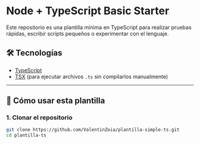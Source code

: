 # Node + TypeScript Basic Starter


Este repositorio es una plantilla mínima en TypeScript para realizar pruebas rápidas, escribir scripts pequeños o experimentar con el lenguaje.

## 🛠️ Tecnologías

- [TypeScript](https://www.typescriptlang.org/)
- [TSX](https://github.com/esbuild-kit/tsx) (para ejecutar archivos `.ts` sin compilarlos manualmente)

---

## 🚀 Cómo usar esta plantilla

### 1. Clonar el repositorio
```bash
git clone https://github.com/ValentinZoia/plantilla-simple-ts.git
cd plantilla-ts
